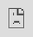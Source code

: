 ```yaml
---
title: Ingeborg Bachmann-Kuppel
description: Sound
type: art project
url: https://bachmann-kuppel.at/
tags:
- sound installation
- voice recording
- SuperCollider
- live performance
- composition
year: 2021
img: media/bachmann-kuppel.jpg
---
```


For Armin Guerino's and Gerhard Fresacher's dome installation, I developed a generative sound work that brings texts by the Austrian authors Ingeborg Bachmann and Gert Jonke into context with each other. The sound installation is inspired by Bachmann's frequent use of the topic transientness and Jonke's concept of Language as Music.

<div class="video-container">
<iframe class="video" src="https://player.vimeo.com/video/608485662?h=7ec8e342be&amp;badge=0&amp;autopause=0&amp;player_id=0&amp;app_id=58479" frameborder="0" allow="autoplay; fullscreen; picture-in-picture" allowfullscreen style="position:absolute;top:0;left:0;width:100%;height:100%;" title="Ingeborg Bachmann-Kuppel"></iframe>
</div>

The permanent sound installation oscillates between a grain cloud generated from recordings of Bachmann texts and a random selection of concrete Bachmann and Jonke texts, creating a virtual conversation between the two authors. Each text is accompanied by a piano part that is generated by analyzing the speech signal and triggering piano tones by the fundamental frequencies of the human voice, thereby removing the actual meaning of the words and leaving only the musical aspect of the spoken text.

The software was implemented in SuperCollider and it runs on a Raspberry Pi computer.

For the opening ceremony of the dome installation, I composed music inspired by the texts, which was performed live by the pianist [Ana Tijssen](https://www.anatijssen.at/) and myself.

<!-- <iframe width="100%" height="166" scrolling="no" frameborder="no" allow="autoplay" src="https://w.soundcloud.com/player/?url=https%3A//api.soundcloud.com/tracks/1127331472%3Fsecret_token%3Ds-6p87St1f59P&color=%23ff5500&auto_play=false&hide_related=false&show_comments=true&show_user=true&show_reposts=false&show_teaser=true"></iframe><div style="font-size: 10px; color: #cccccc;line-break: anywhere;word-break: normal;overflow: hidden;white-space: nowrap;text-overflow: ellipsis; font-family: Interstate,Lucida Grande,Lucida Sans Unicode,Lucida Sans,Garuda,Verdana,Tahoma,sans-serif;font-weight: 100;"><a href="https://soundcloud.com/martin-alley" title="Martin Alley" target="_blank" style="color: #cccccc; text-decoration: none;">Martin Alley</a> · <a href="https://soundcloud.com/martin-alley/dorfplatz/s-6p87St1f59P" title="Dorfplatz" target="_blank" style="color: #cccccc; text-decoration: none;">Dorfplatz</a></div>

<iframe width="100%" height="166" scrolling="no" frameborder="no" allow="autoplay" src="https://w.soundcloud.com/player/?url=https%3A//api.soundcloud.com/tracks/1127332915%3Fsecret_token%3Ds-mJu6cLyCIca&color=%23ff5500&auto_play=false&hide_related=false&show_comments=true&show_user=true&show_reposts=false&show_teaser=true"></iframe><div style="font-size: 10px; color: #cccccc;line-break: anywhere;word-break: normal;overflow: hidden;white-space: nowrap;text-overflow: ellipsis; font-family: Interstate,Lucida Grande,Lucida Sans Unicode,Lucida Sans,Garuda,Verdana,Tahoma,sans-serif;font-weight: 100;"><a href="https://soundcloud.com/martin-alley" title="Martin Alley" target="_blank" style="color: #cccccc; text-decoration: none;">Martin Alley</a> · <a href="https://soundcloud.com/martin-alley/ohne-sorge/s-mJu6cLyCIca" title="Ohne Sorge" target="_blank" style="color: #cccccc; text-decoration: none;">Ohne Sorge</a></div>

<iframe width="100%" height="166" scrolling="no" frameborder="no" allow="autoplay" src="https://w.soundcloud.com/player/?url=https%3A//api.soundcloud.com/tracks/1127305951%3Fsecret_token%3Ds-4LDznWOGXDp&color=%23ff5500&auto_play=false&hide_related=false&show_comments=true&show_user=true&show_reposts=false&show_teaser=true"></iframe><div style="font-size: 10px; color: #cccccc;line-break: anywhere;word-break: normal;overflow: hidden;white-space: nowrap;text-overflow: ellipsis; font-family: Interstate,Lucida Grande,Lucida Sans Unicode,Lucida Sans,Garuda,Verdana,Tahoma,sans-serif;font-weight: 100;"><a href="https://soundcloud.com/martin-alley" title="Martin Alley" target="_blank" style="color: #cccccc; text-decoration: none;">Martin Alley</a> · <a href="https://soundcloud.com/martin-alley/endlich/s-4LDznWOGXDp" title="Endlich" target="_blank" style="color: #cccccc; text-decoration: none;">Endlich</a></div> -->


See this [ORF](https://kaernten.orf.at/stories/3121955/?fbclid=IwAR1ftTySgrCQUJ_d4ib7a1xWQSYSDk1nrFuLx05ddt0QlSgKn0wpzD_Kubg) report.

collaborators:
- [Armin Guerino](http://www.guerino.at/)
- [Gerhard Fresacher](https://www.gerhardfresacher.com/)
- [Anne Bennent](https://de.wikipedia.org/wiki/Anne_Bennent)
- [Heinz Weixelbraun](https://www.imdb.com/name/nm0919406/)
- [Ana Tijssen](https://www.anatijssen.at/)